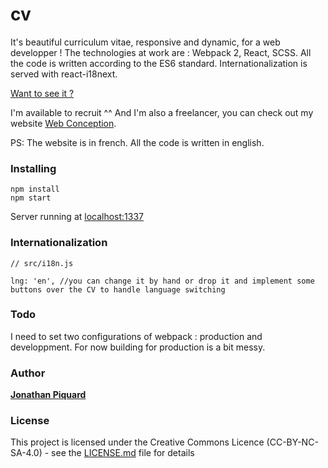
# cv

It's beautiful curriculum vitae, responsive and dynamic, for a web developper !
The technologies at work are : Webpack 2, React, SCSS. All the code is written according to the ES6 standard.
Internationalization is served with react-i18next.

[Want to see it ?](https://webconception.fr/cv)

I'm available to recruit ^^ And I'm also a freelancer, you can check out my website [Web Conception](https://webconception.fr/).

PS: The website is in french. All the code is written in english.

### Installing
```
npm install
npm start
```
Server running at [localhost:1337](http://localhost:1337/)

### Internationalization
```
// src/i18n.js

lng: 'en', //you can change it by hand or drop it and implement some buttons over the CV to handle language switching
```

### Todo

I need to set two configurations of webpack : production and developpment. For now building for production is a bit messy.

### Author

**[Jonathan Piquard](https://github.com/JonathanPiquard)**

### License

This project is licensed under the Creative Commons Licence (CC-BY-NC-SA-4.0) - see the [LICENSE.md](LICENSE.md) file for details
